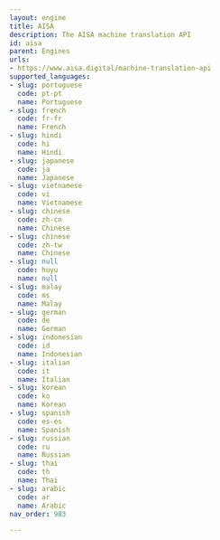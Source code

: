 ```yaml
---
layout: engine
title: AISA
description: The AISA machine translation API
id: aisa
parent: Engines
urls:
- https://www.aisa.digital/machine-translation-api
supported_languages:
- slug: portuguese
  code: pt-pt
  name: Portuguese
- slug: french
  code: fr-fr
  name: French
- slug: hindi
  code: hi
  name: Hindi
- slug: japanese
  code: ja
  name: Japanese
- slug: vietnamese
  code: vi
  name: Vietnamese
- slug: chinese
  code: zh-cn
  name: Chinese
- slug: chinese
  code: zh-tw
  name: Chinese
- slug: null
  code: huyu
  name: null
- slug: malay
  code: ms
  name: Malay
- slug: german
  code: de
  name: German
- slug: indonesian
  code: id
  name: Indonesian
- slug: italian
  code: it
  name: Italian
- slug: korean
  code: ko
  name: Korean
- slug: spanish
  code: es-es
  name: Spanish
- slug: russian
  code: ru
  name: Russian
- slug: thai
  code: th
  name: Thai
- slug: arabic
  code: ar
  name: Arabic
nav_order: 983

---
```



